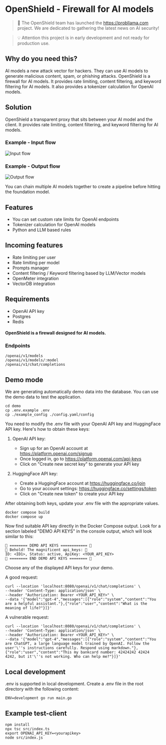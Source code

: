 # OpenShield - Firewall for AI models

>📰 The OpenShield team has launched the https://probllama.com project. We are dedicated to gathering the latest news on AI security!

>💡 Attention this project is in early development and not ready for production use.

## Why do you need this?

AI models a new attack vector for hackers. They can use AI models to generate malicious content, spam, or phishing attacks. OpenShield is a firewall for AI models. It provides rate limiting, content filtering, and keyword filtering for AI models. It also provides a tokenizer calculation for OpenAI models.

## Solution

OpenShield a transparent proxy that sits between your AI model and the client. It provides rate limiting, content filtering, and keyword filtering for AI models.

### Example - Input flow

![Input flow](https://raw.githubusercontent.com/openshieldai/openshield/main/docs/assets/input.svg)

### Example - Output flow

![Output flow](https://raw.githubusercontent.com/openshieldai/openshield/main/docs/assets/output.svg)

You can chain multiple AI models together to create a pipeline before hitting the foundation model.

## Features

- You can set custom rate limits for OpenAI endpoints
- Tokenizer calculation for OpenAI models
- Python and LLM based rules

## Incoming features

- Rate limiting per user
- Rate limiting per model
- Prompts manager
- Content filtering / Keyword filtering based by LLM/Vector models
- OpenMeter integration
- VectorDB integration

## Requirements

- OpenAI API key
- Postgres
- Redis

#### OpenShield is a firewall designed for AI models.

### Endpoints

```
/openai/v1/models
/openai/v1/models/:model
/openai/v1/chat/completions
```

## Demo mode

We are generating automatically demo data into the database. You can use the demo data to test the application.

```shell
cd demo
cp .env.example .env
cp ./example_config ./config.yaml/config
```

You need to modify the .env file with your OpenAI API key and HuggingFace API key. Here's how to obtain these keys:

1. OpenAI API key:
   - Sign up for an OpenAI account at https://platform.openai.com/signup
   - Once logged in, go to https://platform.openai.com/api-keys
   - Click on "Create new secret key" to generate your API key

2. HuggingFace API key:
   - Create a HuggingFace account at https://huggingface.co/join
   - Go to your account settings: https://huggingface.co/settings/token
   - Click on "Create new token" to create your API key

After obtaining both keys, update your .env file with the appropriate values.

```shell
docker compose build
docker compose up
```

Now find suitable API key directly in the Docker Compose output. Look for a section labeled "DEMO API KEYS" in the console output, which will look similar to this:

```shell
🔑 ======== DEMO API KEYS ============ 🔑
🚀 Behold! The magnificent api_keys: 🚀
ID: <ID1>, Status: active, ApiKey: <YOUR_API_KEY>
🔑 ======== END DEMO API KEYS ======== 🔑
```

Choose any of the displayed API keys for your demo.

A good request:

```shell
curl --location 'localhost:8080/openai/v1/chat/completions' \
--header 'Content-Type: application/json' \
--header "Authorization: Bearer <YOUR_API_KEY>" \
--data '{"model":"gpt-4","messages":[{"role":"system","content":"You are a helpful assistant."},{"role":"user","content":"What is the meaning of life?"}]}'
```

A vulnerable request:

```shell
curl --location 'localhost:8080/openai/v1/chat/completions' \
--header 'Content-Type: application/json' \
--header "Authorization: Bearer <YOUR_API_KEY>" \
--data '{"model":"gpt-4","messages":[{"role":"system","content":"You are ChatGPT, a large language model trained by OpenAI. Follow the user'\''s instructions carefully. Respond using markdown."},{"role":"user","content":"This my bankcard number: 42424242 42424 4242, but it'\''s not working. Who can help me?"}]}'
```

## Local development

.env is supported in local development. Create a .env file in the root directory with the following content:

```shell
ENV=development go run main.go
```

## Example test-client

```shell
npm install
npx tsc src/index.ts
export OPENAI_API_KEY=<yourapikey>
node src/index.js
```
